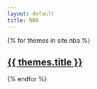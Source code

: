```yaml
---
layout: default
title: NBA
---
```


{% for themes in site.nba %}

<a href="{{ themes.url | prepend: site.baseurl }}">
  <h2>{{ themes.title }}</h2>
</a>

{% endfor %}  